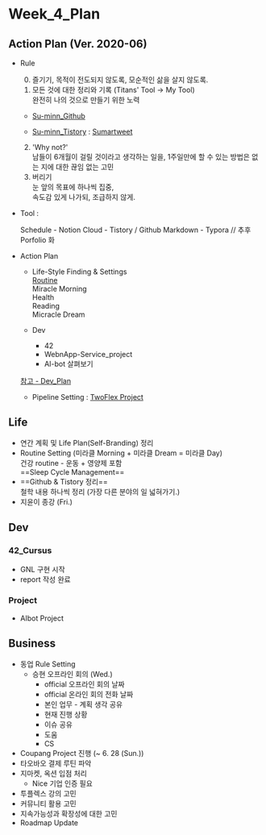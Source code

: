 

# Week_4_Plan







## Action Plan (Ver. 2020-06)



- Rule

  0) 즐기기, 목적이 전도되지 않도록, 모순적인 삶을 살지 않도록.  
  1) 모든 것에 대한 정리와 기록 (Titans' Tool -> My Tool)  
  완전히 나의 것으로 만들기 위한 노력

  - [Su-minn_Github](https://github.com/Su-minn)

  - [Su-minn_Tistory](https://sumartweet.tistory.com/) : [Sumartweet](https://sumartweet.tistory.com/)

  2) 'Why not?'  
  남들이 6개월이 걸릴 것이라고 생각하는 일을, 1주일만에 할 수 있는 방법은 없는 지에 대한 끊임 없는 고민  
  3) 버리기  
  눈 앞의 목표에 하나씩 집중,   
  속도감 있게 나가되, 조급하지 않게.



- Tool : 

  Schedule - Notion
  Cloud - Tistory / Github
  Markdown - Typora
  // 추후 Porfolio 화

  

- Action Plan

  - Life-Style Finding & Settings  
    [Routine](/Users/sjeon/Desktop/For_min/Plan/Routine.md)  
    	Miracle Morning  
    	Health  
    	Reading  
    	Micracle Dream    

  - Dev

    - 42
    - WebnApp-Service_project
    - AI-bot 살펴보기

  [참고 - Dev_Plan](/Users/sjeon/Desktop/For_min/Dev_Place/Dev_plan.md)
      

    - Pipeline Setting
      : [TwoFlex Project](/Users/sjeon/Desktop/Online_Business/Mins_Business/Business_Starategy.md)







## Life



- 연간 계획 및 Life Plan(Self-Branding) 정리
- Routine Setting (미라클 Morning + 미라클 Dream = 미라클 Day)  
  건강 routine - 운동 + 영양제 포함  
  ==Sleep Cycle Management==
- ==Github & Tistory 정리==  
  철학 내용 하나씩 정리 (가장 다른 분야의 일 넓혀가기.)
- 지윤이 종강 (Fri.)







## Dev



### 42_Cursus

- GNL 구현 시작
- report 작성 완료



### Project

- AIbot Project







## Business



- 동업 Rule Setting
  - 승현 오프라인 회의 (Wed.)
    - official 오프라인 회의 날짜
    - official 온라인 회의 전화 날짜
    - 본인 업무 - 계획 생각 공유
    - 현재 진행 상황
    - 이슈 공유
    - 도움
    - CS
- Coupang Project 진행  (~ 6. 28 (Sun.))
- 타오바오 결제 루틴 파악   
- 지마켓, 옥션 입점 처리
  - Nice 기업 인증 필요
- 투플렉스 강의 고민
- 커뮤니티 활용 고민
- 지속가능성과 확장성에 대한 고민
- Roadmap Update

